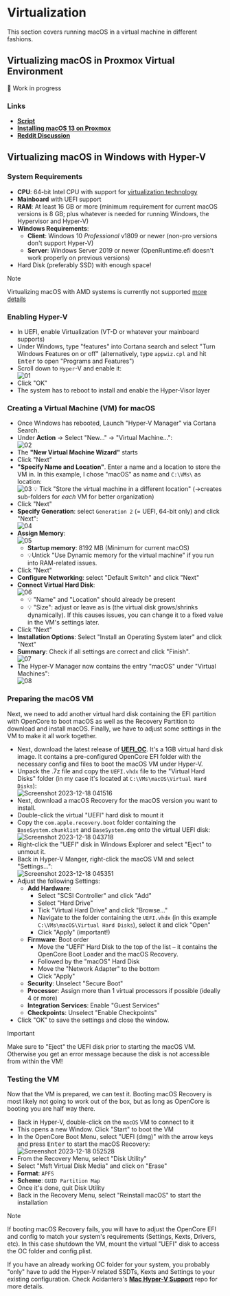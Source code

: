 # Virtualization
This section covers running macOS in a virtual machine in different fashions.

## Virtualizing macOS in Proxmox Virtual Environment

:construction: Work in progress

### Links
- [**Script**](https://github.com/luchina-gabriel/OSX-PROXMOX)
- [**Installing macOS 13 on Proxmox**](https://www.nicksherlock.com/2022/10/installing-macos-13-ventura-on-proxmox/)
- [**Reddit Discussion**](https://www.reddit.com/r/Proxmox/comments/13hqc3c/anyone_setup_a_macos_vm/)

## Virtualizing macOS in Windows with Hyper-V

### System Requirements
- **CPU**: 64-bit Intel CPU with support for [virtualization technology](https://www.intel.com/content/www/us/en/support/articles/000005486/processors.html)
- **Mainboard** with UEFI support
- **RAM**: At least 16 GB or more (minimum requirement for current macOS versions is 8 GB; plus whatever is needed for running Windows, the Hypervisor and Hyper-V)
- **Windows Requirements**: 
  - **Client**: Windows 10 *Professional* v1809 or newer (non-pro versions don't support Hyper-V) 
  - **Server**: Windows Server 2019 or newer (OpenRuntime.efi doesn't work properly on previous versions)
- Hard Disk (preferably SSD) with enough space!

> [!NOTE]
> 
> Virtualizing macOS with AMD systems is currently not supported [more details](https://github.com/balopez83/macOS_On_Hyper-V#what-doesnt-work)

### Enabling Hyper-V
- In UEFI, enable Virtualization (VT-D or whatever your mainboard supports)
- Under Windows, type "features" into Cortana search and select "Turn Windows Features on or off" (alternatively, type `appwiz.cpl` and hit <kbd>Enter</kbd> to open "Programs and Features")
- Scroll down to `Hyper`-V and enable it: <br> ![01](https://github.com/5T33Z0/OC-Little-Translated/assets/76865553/32321e28-d890-408c-b566-435ec5dde640)
- Click "OK"
- The system has to reboot to install and enable the Hyper-Visor layer

### Creating a Virtual Machine (VM) for macOS
- Once Windows has rebooted, Launch "Hyper-V Manager" via Cortana Search.
- Under **Action** &rarr; Select "New…" &rarr; "Virtual Machine…":<br> ![02](https://github.com/5T33Z0/OC-Little-Translated/assets/76865553/29540787-e2bb-42e5-a734-cc14f8f4f49c)
- The **"New Virtual Machine Wizard"** starts
- Click "Next"
- **"Specify Name and Location"**. Enter a name and a location to store the VM in. In this example, I chose "macOS" as name and `C:\VMs\` as location:<br> ![03](https://github.com/5T33Z0/OC-Little-Translated/assets/76865553/042cf9fd-a888-4338-8bb8-ca7a5e9cd2c4)
  💡 Tick "Store the virtual machine in a different location" (&rarr;creates sub-folders for *each* VM for better organization)
- Click "Next"
- **Specify Generation**: select `Generation 2` (= UEFI, 64-bit only) and click "Next": <br> ![04](https://github.com/5T33Z0/OC-Little-Translated/assets/76865553/497e5467-3968-4ca3-a506-ed288f252236)
- **Assign Memory**:<br> ![05](https://github.com/5T33Z0/OC-Little-Translated/assets/76865553/67cbe54e-4eff-4be3-9293-e0a54a697745)
  - **Startup memory**: 8192 MB (Minimum for current macOS)
  - 💡Untick "Use Dynamic memory for the virtual machine" if you run into RAM-related issues.
- Click "Next" 
- **Configure Networking**: select "Default Switch" and click "Next"
- **Connect Virtual Hard Disk**:<br> ![06](https://github.com/5T33Z0/OC-Little-Translated/assets/76865553/7e8987f0-fb1c-4d60-a772-2ef699b8004a)
  - 💡 "Name" and "Location" should already be present
  - 💡 "Size": adjust or leave as is (the virtual disk grows/shrinks dynamically). If this causes issues, you can change it to a fixed value in the VM's settings later.
- Click "Next"
- **Installation Options**: Select "Install an Operating System later" and click "Next"
- **Summary**: Check if all settings are correct and click "Finish".<br>![07](https://github.com/5T33Z0/OC-Little-Translated/assets/76865553/396763f2-1c24-414a-8b9f-ccdadcccef54)
- The Hyper-V Manager now contains the entry "macOS" under "Virtual Machines":<br>![08](https://github.com/5T33Z0/OC-Little-Translated/assets/76865553/ab467af3-3eee-4e6c-83b9-b95ef5ad5da3)

### Preparing the macOS VM
Next, we need to add another virtual hard disk containing the EFI partition with OpenCore to boot macOS as well as the Recovery Partition to download and install macOS. Finally, we have to adjust some settings in the VM to make it all work together.

- Next, download the latest release of [**UEFI_OC**](https://github.com/balopez83/macOS_On_Hyper-V/releases). It's a 1GB virtual hard disk image. It contains a pre-configured OpenCore EFI folder with the necessary config and files to boot the macOS VM under Hyper-V.
- Unpack the .7z file and copy the `UEFI.vhdx` file to the "Virtual Hard Disks" folder (in my case it's located at `C:\VMs\macOS\Virtual Hard Disks`):<br>![Screenshot 2023-12-18 041516](https://github.com/5T33Z0/OC-Little-Translated/assets/76865553/ef0e6576-34b9-4357-a474-c563e1274ae5)
- Next, download a macOS Recovery for the macOS version you want to install.
- Double-click the virtual "UEFI" hard disk to mount it  
- Copy the `com.apple.recovery.boot` folder containing the `BaseSystem.chunklist` and `BaseSystem.dmg` onto the virtual UEFI disk:<br>![Screenshot 2023-12-18 043718](https://github.com/5T33Z0/OC-Little-Translated/assets/76865553/036152a8-4fc3-4fad-baed-d206cf0778b6)
- Right-click the "UEFI" disk in Windows Explorer and select "Eject" to unmout it.
- Back in Hyper-V Manger, right-click the macOS VM and select "Settings…":<br> ![Screenshot 2023-12-18 045351](https://github.com/5T33Z0/OC-Little-Translated/assets/76865553/d347cee7-0cd6-45ec-8c99-6d3f7d2207c0)
- Adjust the following Settings:
	- **Add Hardware**:
		- Select "SCSI Controller" and click "Add"
		- Select "Hard Drive"
    	- Tick "Virtual Hard Drive" and click "Browse…"
    	- Navigate to the folder containing the `UEFI.vhdx` (in this example `C:\VMs\macOS\Virtual Hard Disks`), select it and click "Open"
    	- Click "Apply" (important!)
    - **Firmware**: Boot order
    	- Move the "UEFI" Hard Disk to the top of the list – it contains the OpenCore Boot Loader and the macOS Recovery.
    	- Followed by the "macOS" Hard Disk
    	- Move the "Network Adapter" to the bottom
    	- Click "Apply"
    - **Security**: Unselect "Secure Boot"
  	- **Processor**: Assign more than 1 virtual processors if possible (ideally 4 or more)
  	- **Integration Services**: Enable "Guest Services"
  	- **Checkpoints**: Unselect "Enable Checkpoints"
- Click "OK" to save the settings and close the window.

> [!IMPORTANT]
>
> Make sure to "Eject" the UEFI disk prior to starting the macOS VM. Otherwise you get an error message because the disk is not accessible from within the VM! 

### Testing the VM
Now that the VM is prepared, we can test it. Booting macOS Recovery is most likely not going to work out of the box, but as long as OpenCore is booting you are half way there.

- Back in Hyper-V, double-click on the `macOS` VM to connect to it
- This opens a new Window. Click "Start" to boot the VM
- In the OpenCore Boot Menu, select "UEFI (dmg)" with the arrow keys and press <kbd>Enter</kbd> to start the macOS Recovery: <br> 
![Screenshot 2023-12-18 052528](https://github.com/5T33Z0/OC-Little-Translated/assets/76865553/29642a3f-7a17-489b-b821-b0be7abe3c55)
- From the Recovery Menu, select "Disk Utility"
- Select "Msft Virtual Disk Media" and click on "Erase"
- **Format**: `APFS`
- **Scheme**: `GUID Partition Map` 
- Once it's done, quit Disk Utility
- Back in the Recovery Menu, select "Reinstall macOS" to start the installation

> [!NOTE]
> 
> If booting macOS Recovery fails, you will have to adjust the OpenCore EFI and config to match your system's requirements (Settings, Kexts, Drivers, etc). In this case shutdown the VM, mount the virtual "UEFI" disk to access the OC folder and config.plist. 
> 
> If you have an already working OC folder for your system, you probably "only" have to add the Hyper-V related SSDTs, Kexts and Settings to your existing configuration. Check Acidantera's [**Mac Hyper-V Support**](https://github.com/acidanthera/MacHyperVSupport) repo for more details.
